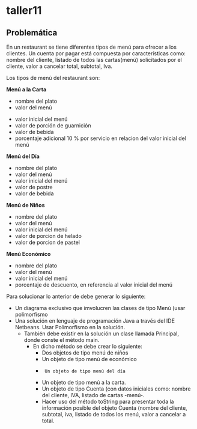 # taller11


## Problemática

En un restaurant se tiene diferentes tipos de menú para ofrecer a los clientes. Un cuenta por pagar está compuesta por características como: nombre del cliente, listado de todos las cartas(menú) solicitados por el cliente, valor a cancelar total,  subtotal, Iva.

Los tipos de menú del restaurant son: 

**Menú a la Carta**

- nombre del plato
- valor del menú
* valor inicial del menú
* valor de porción de guarnición
* valor de bebida
* porcentaje adicional 10 % por servicio en relacion del valor inicial del menú

**Menú del Día**

* nombre del plato
* valor del menú
* valor inicial del menú
* valor de postre
* valor de bebida


**Menú de Niños**

* nombre del plato
* valor del menú
* valor inicial del menú
* valor de porcion de helado
* valor de porcion de pastel

**Menú Económico**

* nombre del plato
* valor del menú
* valor inicial del menú
* porcentaje de descuento, en referencia al valor inicial del menú


Para solucionar lo anterior de debe generar lo siguiente:

- Un diagrama exclusivo que imvolucren las clases de tipo Menú (usar polimorfismo
- Una solución en lenguaje de programación Java a través del IDE Netbeans. Usar Polimorfismo en la solución.
	* También debe existir en la solución un clase llamada Principal, donde conste el método main.
		* En dicho método se debe crear lo siguiente:
			*	Dos objetos de tipo menú de niños
			*	Un objeto de tipo menú de económico
			*      Un objeto de tipo menú del día
			* 	Un objeto de tipo menú a la carta.
			*	Un objeto de tipo Cuenta (con datos iniciales como: nombre del cliente, IVA, listado de cartas -menú-.
			* 	Hacer uso del método toString para presentar toda la información posible del objeto Cuenta (nombre del cliente, subtotal, iva, listado de todos los menú, valor a cancelar a total.
			